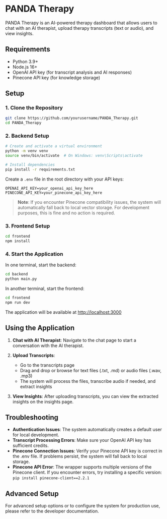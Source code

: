 # PANDA Therapy

PANDA Therapy is an AI-powered therapy dashboard that allows users to chat with an AI therapist, upload therapy transcripts (text or audio), and view insights.

## Requirements

- Python 3.9+ 
- Node.js 16+
- OpenAI API key (for transcript analysis and AI responses)
- Pinecone API key (for knowledge storage)

## Setup

### 1. Clone the Repository

```bash
git clone https://github.com/yourusername/PANDA_Therapy.git
cd PANDA_Therapy
```

### 2. Backend Setup

```bash
# Create and activate a virtual environment
python -m venv venv
source venv/bin/activate  # On Windows: venv\Scripts\activate

# Install dependencies
pip install -r requirements.txt
```

Create a `.env` file in the root directory with your API keys:

```
OPENAI_API_KEY=your_openai_api_key_here
PINECONE_API_KEY=your_pinecone_api_key_here
```

> **Note**: If you encounter Pinecone compatibility issues, the system will automatically fall back to local vector storage. For development purposes, this is fine and no action is required.

### 3. Frontend Setup

```bash
cd frontend
npm install
```

### 4. Start the Application

In one terminal, start the backend:
```bash
cd backend
python main.py
```

In another terminal, start the frontend:
```bash
cd frontend
npm run dev
```

The application will be available at [http://localhost:3000](http://localhost:3000)

## Using the Application

1. **Chat with AI Therapist**: Navigate to the chat page to start a conversation with the AI therapist.

2. **Upload Transcripts**: 
   - Go to the transcripts page
   - Drag and drop or browse for text files (.txt, .md) or audio files (.wav, .mp3)
   - The system will process the files, transcribe audio if needed, and extract insights

3. **View Insights**: After uploading transcripts, you can view the extracted insights on the insights page.

## Troubleshooting

- **Authentication Issues**: The system automatically creates a default user for local development.
- **Transcript Processing Errors**: Make sure your OpenAI API key has sufficient credits.
- **Pinecone Connection Issues**: Verify your Pinecone API key is correct in the .env file. If problems persist, the system will fall back to local storage.
- **Pinecone API Error**: The wrapper supports multiple versions of the Pinecone client. If you encounter errors, try installing a specific version: `pip install pinecone-client==2.2.1`

## Advanced Setup

For advanced setup options or to configure the system for production use, please refer to the developer documentation.